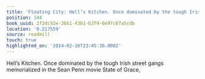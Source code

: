 ```yaml
---
title: 'Floating City: Hell’s Kitchen. Once dominated by the tough Irish street gan…'
position: 144
book_uuid: 2f3dc92e-36b1-43b1-b2f9-0e97c07a5cdb
location: '0.217559'
source: readmill
touch: true
highlighted_on: '2014-02-16T23:45:30.000Z'
---
```


Hell’s Kitchen. Once dominated by the tough Irish street gangs memorialized in the Sean Penn movie State of Grace,